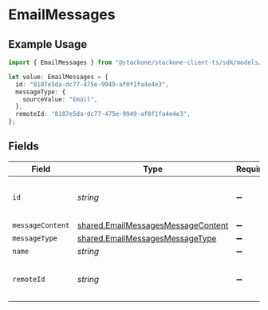 # EmailMessages

## Example Usage

```typescript
import { EmailMessages } from "@stackone/stackone-client-ts/sdk/models/shared";

let value: EmailMessages = {
  id: "8187e5da-dc77-475e-9949-af0f1fa4e4e3",
  messageType: {
    sourceValue: "Email",
  },
  remoteId: "8187e5da-dc77-475e-9949-af0f1fa4e4e3",
};
```

## Fields

| Field                                                                                           | Type                                                                                            | Required                                                                                        | Description                                                                                     | Example                                                                                         |
| ----------------------------------------------------------------------------------------------- | ----------------------------------------------------------------------------------------------- | ----------------------------------------------------------------------------------------------- | ----------------------------------------------------------------------------------------------- | ----------------------------------------------------------------------------------------------- |
| `id`                                                                                            | *string*                                                                                        | :heavy_minus_sign:                                                                              | Unique identifier                                                                               | 8187e5da-dc77-475e-9949-af0f1fa4e4e3                                                            |
| `messageContent`                                                                                | [shared.EmailMessagesMessageContent](../../../sdk/models/shared/emailmessagesmessagecontent.md) | :heavy_minus_sign:                                                                              | N/A                                                                                             |                                                                                                 |
| `messageType`                                                                                   | [shared.EmailMessagesMessageType](../../../sdk/models/shared/emailmessagesmessagetype.md)       | :heavy_minus_sign:                                                                              | N/A                                                                                             |                                                                                                 |
| `name`                                                                                          | *string*                                                                                        | :heavy_minus_sign:                                                                              | N/A                                                                                             |                                                                                                 |
| `remoteId`                                                                                      | *string*                                                                                        | :heavy_minus_sign:                                                                              | Provider's unique identifier                                                                    | 8187e5da-dc77-475e-9949-af0f1fa4e4e3                                                            |